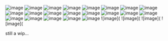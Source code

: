 ![image](https://github.com/user-attachments/assets/b9277b8f-a397-463a-a73b-404b8e0732b0)
![image](https://cdn.discordapp.com/attachments/1340787792153673818/1340788093103636611/tumblr_86dbcceaddda19f6963d50d62b40623e_7eec1c6b_100.webp?ex=67b44a78&is=67b2f8f8&hm=e3dfeb0ff8ae84d0219a4c13bec0421994e7644e3e4e68125db12581b436c1c8&)
![image](https://github.com/user-attachments/assets/f84787db-c494-4784-93eb-c055679f8012)
![image](https://github.com/user-attachments/assets/754cf809-04ff-4379-968d-23e95d4fd6b8)
![image](https://github.com/user-attachments/assets/a243e023-985f-4517-bf0b-18e6be3f7cef)
![image](https://github.com/user-attachments/assets/1a66311f-309e-4f20-8a82-49c454589bb3)
![image](https://github.com/user-attachments/assets/004ebff6-bb3a-4ef8-a268-6135374313f6)
![image](https://cdn.discordapp.com/attachments/1340787792153673818/1340792707005681674/tumblr_8e328528392d04c3012243fdd5429ae3_144f0978_100.webp?ex=67b3a604&is=67b25484&hm=79995b44b74c8e6f1878885320bf2aa8bd4e349ce440a9b498e8e45768e6efbb&)
![image](https://cdn.discordapp.com/attachments/1340787792153673818/1340792418261274749/c9dd0b2f0835d3277e5b6a460c2d898d07791a36.png?ex=67b3a5bf&is=67b2543f&hm=3853c1de8526e6a0cf3fbc46acfa1b72656561cfd5cdd94d4c26371f7f2035b4&)
![image](https://cdn.discordapp.com/attachments/1340787792153673818/1340791541802995722/9123ce6498f5d0e75058f559888321cb8c3a8c10.png?ex=67b3a4ee&is=67b2536e&hm=5c2d468ffd5347b944d5b3cfbf307baac978a47f80d753c49532711316fa186e&)
![image](https://cdn.discordapp.com/attachments/1340787792153673818/1340788260598976592/52490c7c80d637066e5357e4550670b531fdb5f9.png?ex=67b3a1df&is=67b2505f&hm=55af21b9b6f1a1b5a35f86d50a540b4f709656a429764c6c69aa1f170ecdd504&)
![image](https://cdn.discordapp.com/attachments/1340787792153673818/1340788071272022108/b685cc7e16ae9b1b476e766033f605d02fc21cb5.png?ex=67b3a1b2&is=67b25032&hm=36910109d7394e368ac5ccbb528295ad086b651f7bff2c9ecb7fa112af3bf1cb&)
![image](https://cdn.discordapp.com/attachments/1340787792153673818/1340788461526847518/tumblr_acca7bab5200aaa808a8a301ea9116a6_d40413ad_100.webp?ex=67b3a20f&is=67b2508f&hm=268ff1ee46e78389392ffa6035da7525d44fb1b590f32a5719fe868bb8e990bf&)
![image](https://cdn.discordapp.com/attachments/1340787792153673818/1340788515587493888/f8c6c227bd88ff09ac9147d9757851cf0c20a20e.png?ex=67b3a21c&is=67b2509c&hm=6ecc72a64ecaee89c8dcff2c04fd2a218a278fb7d9678a0ce3e84076b7f1b1df&)
![image](https://cdn.discordapp.com/attachments/1340787792153673818/1340793238126334092/tumblr_b1c22d80e80096c788f95958b288be2e_e707cac9_100.webp?ex=67b3a682&is=67b25502&hm=4460c4eea5f0e98afad6ced91374967a86ae4d56ee37a6c9d3836299b79e3b78&)
![image](https://camo.githubusercontent.com/89f387bf6b7178c16262d8327582e0a7946091d1fbc7bb879ac842065af40742/68747470733a2f2f36342e6d656469612e74756d626c722e636f6d2f39386131646137383731656439643866393465613237633032626538346436382f646238656332666666623635623162342d36652f73323530783430302f366638633034393230373939393639356131626130373763366362633161316362343836623265322e67696676)
![image](https://cdn.discordapp.com/attachments/1340787792153673818/1340788439221665833/ab76e8cbdee6233e13e2e05cb752770ee3f1e73c.png?ex=67b44aca&is=67b2f94a&hm=a00898ba724d06875ec9ad76884aacf336ac677697e85cfba623c2b61105739e&)
![image](https://cdn.discordapp.com/attachments/1340787792153673818/1340788279271755907/a632b1c569e0d786d4dff9803f7915fc156dc71e.png?ex=67b44aa4&is=67b2f924&hm=cfd5fd50f00954c679b0e54e5c1904f1709faac2211b19f70f428a7762fdadc8&)
![image](https://github.com/user-attachments/assets/804f5bb1-9fc9-4141-9e2f-0c2e315514e1)
![image](https://cdn.discordapp.com/attachments/1340787792153673818/1340792673740652596/034b0962079bab40ea9b993d05bbb5bdb54d26c3.png?ex=67b44ebc&is=67b2fd3c&hm=0a519136c30995c140fa780b47df31a869aa64b27ceda4d9f646ab0444ba0f02&)
![image](https://cdn.discordapp.com/attachments/1340787792153673818/1340802911940378674/tumblr_f1494ab3e694699f37557da526beaff9_5014d795_100.webp?ex=67b45845&is=67b306c5&hm=f41ba0b54e96439e64f1dcf9197e2206417b37014e7e6eb380de731fc19078d7&)
![image](
![image](
![image](
![image](



still a wip...
